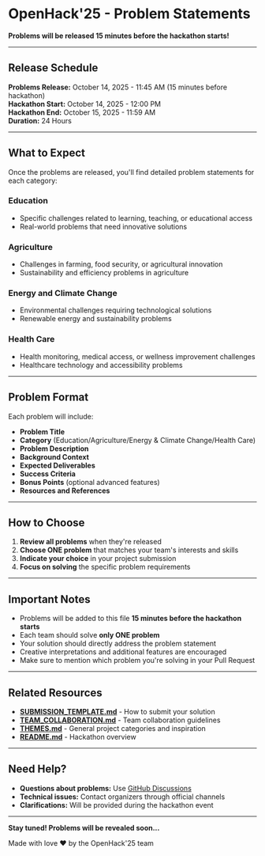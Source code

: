 # OpenHack'25 - Problem Statements

**Problems will be released 15 minutes before the hackathon starts!**

---

## Release Schedule

**Problems Release:** October 14, 2025 - 11:45 AM (15 minutes before hackathon)  
**Hackathon Start:** October 14, 2025 - 12:00 PM  
**Hackathon End:** October 15, 2025 - 11:59 AM  
**Duration:** 24 Hours

---

## What to Expect

Once the problems are released, you'll find detailed problem statements for each category:

### Education
- Specific challenges related to learning, teaching, or educational access
- Real-world problems that need innovative solutions

### Agriculture
- Challenges in farming, food security, or agricultural innovation
- Sustainability and efficiency problems in agriculture

### Energy and Climate Change
- Environmental challenges requiring technological solutions
- Renewable energy and sustainability problems

### Health Care
- Health monitoring, medical access, or wellness improvement challenges
- Healthcare technology and accessibility problems

---

## Problem Format

Each problem will include:

- **Problem Title**
- **Category** (Education/Agriculture/Energy & Climate Change/Health Care)
- **Problem Description**
- **Background Context**
- **Expected Deliverables**
- **Success Criteria**
- **Bonus Points** (optional advanced features)
- **Resources and References**

---

## How to Choose

1. **Review all problems** when they're released
2. **Choose ONE problem** that matches your team's interests and skills
3. **Indicate your choice** in your project submission
4. **Focus on solving** the specific problem requirements

---

## Important Notes

- Problems will be added to this file **15 minutes before the hackathon starts**
- Each team should solve **only ONE problem**
- Your solution should directly address the problem statement
- Creative interpretations and additional features are encouraged
- Make sure to mention which problem you're solving in your Pull Request

---

## Related Resources

- **[SUBMISSION_TEMPLATE.md](./SUBMISSION_TEMPLATE.md)** - How to submit your solution
- **[TEAM_COLLABORATION.md](./TEAM_COLLABORATION.md)** - Team collaboration guidelines
- **[THEMES.md](./THEMES.md)** - General project categories and inspiration
- **[README.md](./README.md)** - Hackathon overview

---

## Need Help?

- **Questions about problems:** Use [GitHub Discussions](https://github.com/OpenHack-25/Hackathon/discussions)
- **Technical issues:** Contact organizers through official channels
- **Clarifications:** Will be provided during the hackathon event

---

**Stay tuned! Problems will be revealed soon...**

Made with love ❤️ by the OpenHack'25 team